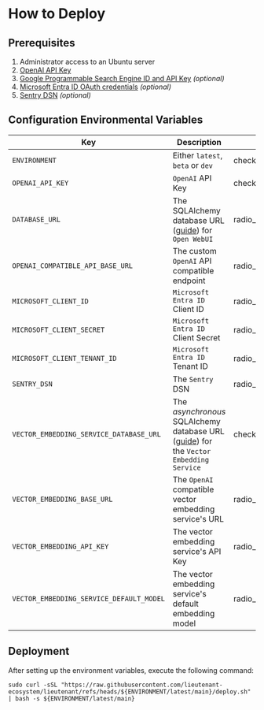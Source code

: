 # How to Deploy

## Prerequisites

1. Administrator access to an Ubuntu server
2. [OpenAI API Key](https://platform.openai.com/)
3. [Google Programmable Search Engine ID and API Key](https://developers.google.com/custom-search/v1/introduction#identify_your_application_to_google_with_api_key)
   _(optional)_
4. [Microsoft Entra ID OAuth credentials](https://learn.microsoft.com/en-us/power-apps/developer/data-platform/walkthrough-register-app-azure-active-directory#create-the-app-registration)
   _(optional)_
5. [Sentry DSN](https://docs.sentry.io/platforms/python/integrations/fastapi/) _(optional)_

## Configuration Environmental Variables

| Key                                      | Description                                                                                                                                 | Mandatory                                                             |
|------------------------------------------|---------------------------------------------------------------------------------------------------------------------------------------------|-----------------------------------------------------------------------|
| `ENVIRONMENT`                            | Either `latest`, `beta` or `dev`                                                                                                            | <span class="material-symbols-outlined">check_circle</span>           |
| `OPENAI_API_KEY`                         | `OpenAI` API Key                                                                                                                            | <span class="material-symbols-outlined">check_circle</span>           |
| `DATABASE_URL`                           | The SQLAlchemy database URL ([guide](https://github.com/lieutenant-ecosystem/lieutenant)) for `Open WebUI`                                  | <span class="material-symbols-outlined">radio_button_unchecked</span> |
| `OPENAI_COMPATIBLE_API_BASE_URL`         | The custom `OpenAI` API compatible endpoint                                                                                                 | <span class="material-symbols-outlined">radio_button_unchecked</span> |
| `MICROSOFT_CLIENT_ID`                    | `Microsoft Entra ID` Client ID                                                                                                              | <span class="material-symbols-outlined">radio_button_unchecked</span> |
| `MICROSOFT_CLIENT_SECRET`                | `Microsoft Entra ID` Client Secret                                                                                                          | <span class="material-symbols-outlined">radio_button_unchecked</span> |
| `MICROSOFT_CLIENT_TENANT_ID`             | `Microsoft Entra ID` Tenant ID                                                                                                              | <span class="material-symbols-outlined">radio_button_unchecked</span> |
| `SENTRY_DSN`                             | The `Sentry` DSN                                                                                                                            | <span class="material-symbols-outlined">radio_button_unchecked</span> |
| `VECTOR_EMBEDDING_SERVICE_DATABASE_URL`  | The _asynchronous_ SQLAlchemy database URL ([guide](https://github.com/lieutenant-ecosystem/lieutenant)) for the `Vector Embedding Service` | <span class="material-symbols-outlined">check_circle</span>           |
| `VECTOR_EMBEDDING_BASE_URL`              | The `OpenAI` compatible vector embedding service's URL                                                                                      | <span class="material-symbols-outlined">radio_button_unchecked</span> |
| `VECTOR_EMBEDDING_API_KEY`               | The vector embedding service's API Key                                                                                                      | <span class="material-symbols-outlined">radio_button_unchecked</span> |
| `VECTOR_EMBEDDING_SERVICE_DEFAULT_MODEL` | The vector embedding service's default embedding model                                                                                      | <span class="material-symbols-outlined">radio_button_unchecked</span> |

<link rel="stylesheet" href="https://fonts.googleapis.com/css2?family=Material+Symbols+Outlined:opsz,wght,FILL,GRAD@20,300,0,0" /> 

## Deployment

After setting up the environment variables, execute the following command:

```shell
sudo curl -sSL "https://raw.githubusercontent.com/lieutenant-ecosystem/lieutenant/refs/heads/${ENVIRONMENT/latest/main}/deploy.sh" | bash -s ${ENVIRONMENT/latest/main}
```
